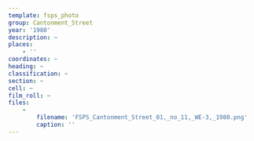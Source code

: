 ```yaml
---
template: fsps_photo
group: Cantonment_Street
year: '1980'
description: ~
places:
    - ''
coordinates: ~
heading: ~
classification: ~
section: ~
cell: ~
film_roll: ~
files:
    -
        filename: 'FSPS_Cantonment_Street_01,_no_11,_WE-3,_1980.png'
        caption: ''
---
```

